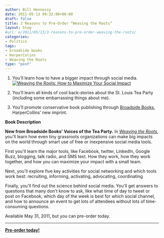 ```yaml
---
author: Bill Hennessy
date: 2011-05-13 09:32:00+00:00
draft: false
title: 3 Reasons to Pre-Order “Weaving the Roots”
layout: blog
#url: e/2011/05/13/3-reasons-to-pre-order-weaving-the-roots/
categories:
- Politics
tags:
- broadside books
- HarperColins
- Weaving the Roots
type: "post"
---
```


1. You’ll learn how to have a bigger impact through social media.[![Weaving the Roots: How to Maximize Your Social Impact](https://hennessysview.com/wp-content/uploads/2011/05/WeavingRoots.png)
](https://www.harpercollins.com/books/Weaving-Roots/?isbn=9780062112965)

2. You’ll learn all kinds of cool back-stories about the St. Louis Tea Party (including some embarrassing things about me).

3. You’ll promote conservative book publishing through [Broadside Books](https://broadsidebooks.net), HarperCollins’ new imprint.

**Book Description**

**New from Broadside Books' Voices of the Tea Party.** In _[Weaving the Roots](https://www.harpercollins.com/books/Weaving-Roots/?isbn=9780062112965)_, you'll learn how even tiny grassroots organizations can make big impacts on the world through smart use of free or inexpensive social media tools.

First you'll learn the major tools, like Facebook, twitter, LinkedIn, Google Buzz, blogging, talk radio, and SMS text. How they work, how they work together, and how you can maximize your impact with a small team.

Next, you'll explore five key activities for social networking and which tools work best: recruiting, informing, activating, advocating, coordinating

Finally, you'll find out the science behind social media. You'll get answers to questions that many don't know to ask, like what time of day to tweet or post on Facebook, which day of the week is best for which social channel, and how to announce an event to get lots of attendees without lots of time-consuming questions.

Available May 31, 2011, but you can pre-order today.



* * *



[**Pre-order today!**](https://www.harpercollins.com/books/Weaving-Roots/?isbn=9780062112965)
